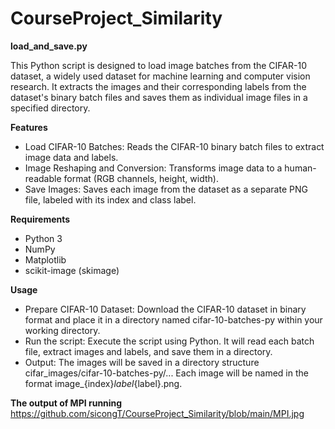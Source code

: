 # CourseProject_Similarity
**load_and_save.py** 

 

This Python script is designed to load image batches from the CIFAR-10 dataset, a widely used dataset for machine learning and computer vision research. It extracts the images and their corresponding labels from the dataset's binary batch files and saves them as individual image files in a specified directory. 

 

**Features** 

- Load CIFAR-10 Batches: Reads the CIFAR-10 binary batch files to extract image data and labels. 
- Image Reshaping and Conversion: Transforms image data to a human-readable format (RGB channels, height, width). 
- Save Images: Saves each image from the dataset as a separate PNG file, labeled with its index and class label. 

 

**Requirements** 

- Python 3 
- NumPy 
- Matplotlib 
- scikit-image (skimage) 

 

**Usage** 

- Prepare CIFAR-10 Dataset: Download the CIFAR-10 dataset in binary format and place it in a directory named cifar-10-batches-py within your working directory. 
- Run the script: Execute the script using Python. It will read each batch file, extract images and labels, and save them in a directory. 
- Output: The images will be saved in a directory structure cifar_images/cifar-10-batches-py/... Each image will be named in the format image_{index}_label_{label}.png.

**The output of MPI running**
https://github.com/sicongT/CourseProject_Similarity/blob/main/MPI.jpg
